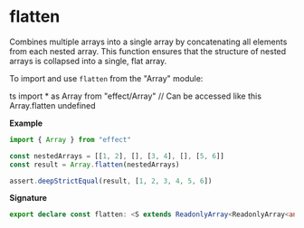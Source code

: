 # flatten

Combines multiple arrays into a single array by concatenating all elements
from each nested array. This function ensures that the structure of nested
arrays is collapsed into a single, flat array.

To import and use `flatten` from the "Array" module:

ts
import \* as Array from "effect/Array"
// Can be accessed like this
Array.flatten
undefined

**Example**

```ts
import { Array } from "effect"

const nestedArrays = [[1, 2], [], [3, 4], [], [5, 6]]
const result = Array.flatten(nestedArrays)

assert.deepStrictEqual(result, [1, 2, 3, 4, 5, 6])
```

**Signature**

```ts
export declare const flatten: <S extends ReadonlyArray<ReadonlyArray<any>>>(self: S) => ReadonlyArray.Flatten<S>
```
